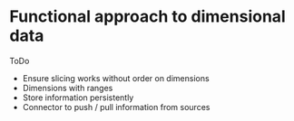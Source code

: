 # Functional approach to dimensional data

ToDo
- Ensure slicing works without order on dimensions
- Dimensions with ranges
- Store information persistently
- Connector to push / pull information from sources
